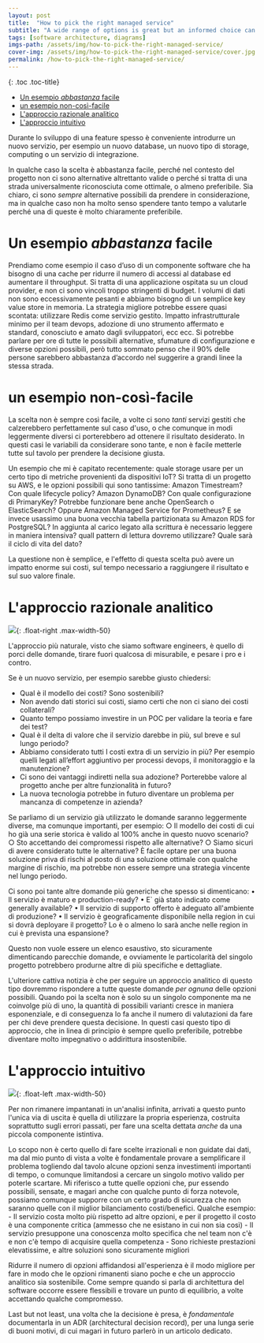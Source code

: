 ```yaml
---
layout: post
title:  "How to pick the right managed service"
subtitle: "A wide range of options is great but an informed choice can be time-consuming"
tags: [software architecture, diagrams]
imgs-path: /assets/img/how-to-pick-the-right-managed-service/
cover-img: /assets/img/how-to-pick-the-right-managed-service/cover.jpg
permalink: /how-to-pick-the-right-managed-service/
---
```


{: .toc .toc-title}
- [Un esempio *abbastanza* facile](#un-esempio-abbastanza-facile)
- [un esempio non-così-facile](#un-esempio-non-così-facile)
- [L'approccio razionale analitico](#lapproccio-razionale-analitico)
- [L'approccio intuitivo](#lapproccio-intuitivo)

Durante lo sviluppo di una feature spesso è conveniente introdurre un nuovo servizio, per esempio un nuovo database, un nuovo tipo di storage, computing o un servizio di integrazione.

In qualche caso la scelta è abbastanza facile, perché nel contesto del progetto non ci sono alternative altrettanto valide o perché si tratta di una strada universalmente riconosciuta come ottimale, o almeno preferibile.
Sia chiaro, ci sono *sempre* alternative possibili da prendere in considerazione, ma in qualche caso non ha molto senso spendere tanto tempo a valutarle perché una di queste è molto chiaramente preferibile.

# Un esempio *abbastanza* facile

Prendiamo come esempio il caso d’uso di un componente software che ha bisogno di una cache per ridurre il numero di accessi al database ed aumentare il throughput. Si tratta di una applicazione ospitata su un cloud provider, e non ci sono vincoli troppo stringenti di budget. I volumi di dati non sono eccessivamente pesanti e abbiamo bisogno di un semplice key value store in memoria. La strategia migliore potrebbe essere quasi scontata: utilizzare Redis come servizio gestito. Impatto infrastrutturale minimo per il team devops, adozione di uno strumento affermato e standard, conosciuto e amato dagli sviluppatori, ecc ecc.
Si potrebbe parlare per ore di tutte le possibili alternative, sfumature di configurazione e diverse opzioni possibili, però tutto sommato penso che il 90% delle persone sarebbero abbastanza d’accordo nel suggerire a grandi linee la stessa strada.

# un esempio non-così-facile

La scelta non è sempre così facile, a volte ci sono *tanti* servizi gestiti che calzerebbero perfettamente sul caso d'uso, o che comunque in modi leggermente diversi ci porterebbero ad ottenere il risultato desiderato.
In questi casi le variabili da considerare sono tante, e non è facile metterle tutte sul tavolo per prendere la decisione giusta. 

Un esempio che mi è capitato recentemente: quale storage usare per un certo tipo di metriche provenienti da dispositivi IoT? Si tratta di un progetto su AWS, e le opzioni possibili qui sono tantissime: Amazon Timestream? Con quale lifecycle policy? Amazon DynamoDB? Con quale configurazione di PrimaryKey? Potrebbe funzionare bene anche OpenSearch o ElasticSearch? Oppure Amazon Managed Service for Prometheus? E se invece usassimo una buona vecchia tabella partizionata su Amazon RDS for PostgreSQL?
In aggiunta al carico legato alla scrittura è necessario leggere in maniera intensiva? qualI pattern di lettura dovremo utilizzare?
Quale sarà il ciclo di vita del dato?

La questione non è semplice, e l'effetto di questa scelta può avere un impatto enorme sui costi, sul tempo necessario a raggiungere il risultato e sul suo valore finale.

# L'approccio razionale analitico
![]({{page.imgs-path}}pallottoliere.jpg){: .float-right .max-width-50}

L'approccio più naturale, visto che siamo software engineers, è quello di porci delle domande, tirare fuori qualcosa di misurabile, e pesare i pro e i contro.
 
Se è un nuovo servizio, per esempio sarebbe giusto chiedersi:
- Qual è il modello dei costi? Sono sostenibili?
- Non avendo dati storici sui costi, siamo certi che non ci siano dei costi collaterali?
- Quanto tempo possiamo investire in un POC per validare la teoria e fare dei test?
- Qual è il delta di valore che il servizio darebbe in più, sul breve e sul lungo periodo?
- Abbiamo considerato tutti I costi extra di un servizio in più? Per esempio quelli legati all’effort aggiuntivo per processi devops, il monitoraggio e la manutenzione?
- Ci sono dei vantaggi indiretti nella sua adozione? Porterebbe valore al progetto anche per altre funzionalità in futuro?
- La nuova tecnologia potrebbe in futuro diventare un problema per mancanza di competenze in azienda?

Se parliamo di un servizio già utilizzato le domande saranno leggermente diverse, ma comunque importanti, per esempio:
		○ Il modello dei costi di cui ho già una serie storica è valido al 100% anche in questo nuovo scenario?
		○ Sto accettando dei compromessi rispetto alle alternative?
		○ Siamo sicuri di avere considerato tutte le alternative?
È facile optare per una buona soluzione priva di rischi al posto di una soluzione ottimale con qualche margine di rischio, ma potrebbe non essere sempre una strategia vincente nel lungo periodo.

Ci sono poi tante altre domande più generiche che spesso si dimenticano:
	• Il servizio è maturo e production-ready?
	• E` già stato indicato come generally available?
	• Il servizio di supporto offerto è adeguato all'ambiente di produzione? 
	• Il servizio è geograficamente disponibile nella region in cui si dovrà deployare il progetto?
Lo è o almeno lo sarà anche nelle region in cui è prevista una espansione?
		
Questo non vuole essere un elenco esaustivo, sto sicuramente dimenticando parecchie domande, e ovviamente le particolarità del singolo progetto potrebbero produrne altre di più specifiche e dettagliate.

L'ulteriore cattiva notizia è che per seguire un approccio analitico di questo tipo dovremmo rispondere a tutte queste domande *per ognuna* delle opzioni possibili.
Quando poi la scelta non è solo su un singolo componente ma ne coinvolge più di uno, la quantità di possibili varianti cresce in maniera esponenziale, e di conseguenza lo fa anche il numero di valutazioni da fare per chi deve prendere questa decisione.
In questi casi questo tipo di approccio, che in linea di principio è sempre quello preferibile, potrebbe diventare molto impegnativo o addirittura insostenibile.

# L'approccio intuitivo
![]({{page.imgs-path}}platone.jpg){: .float-left .max-width-50}

Per non rimanere impantanati in un'analisi infinita, arrivati a questo punto l'unica via di uscita è quella di utilizzare la propria esperienza, costruita soprattutto sugli errori passati, per fare una scelta dettata *anche* da una piccola componente istintiva.

Lo scopo non è certo quello di fare scelte irrazionali e non guidate dai dati, ma dal mio punto di vista a volte è fondamentale provare a semplificare il problema togliendo dal tavolo alcune opzioni senza investimenti importanti di tempo, o comunque limitandosi a cercare un singolo motivo valido per poterle scartare. Mi riferisco a tutte quelle opzioni che, pur essendo possibili, sensate, e magari anche con qualche punto di forza notevole, possiamo comunque supporre con un certo grado di sicurezza che non saranno quelle con il miglior bilanciamento costi/benefici.
Qualche esempio:
	- Il servizio costa molto più rispetto ad altre opzioni, e per il progetto il costo è una componente critica (ammesso che ne esistano in cui non sia così)
	- Il servizio presuppone una conoscenza molto specifica che nel team non c'è e non c'è tempo di acquisire quella competenza
	- Sono richieste prestazioni elevatissime, e altre soluzioni sono sicuramente migliori

Ridurre il numero di opzioni affidandosi all'esperienza è il modo migliore per fare in modo che le opzioni rimanenti siano poche e che un approccio analitico sia sostenibile.
Come sempre quando si parla di architettura del software occorre essere flessibili e trovare un punto di equilibrio, a volte accettando qualche compromesso.

Last but not least, una volta che la decisione è presa, è *fondamentale* documentarla in un ADR (architectural decision record), per una lunga serie di buoni motivi, di cui magari in futuro parlerò in un articolo dedicato.


